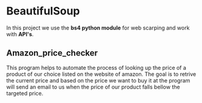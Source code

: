 # BeautifulSoup
In this project we use the **bs4 python module** for web scarping and work with **API's**.

## Amazon_price_checker
This program helps to automate the process of looking up the price of a product of our choice listed on the website of amazon. The goal is to retrive the current price and based on the price we want to buy it at the program will send an email to us when the price of our product falls bellow the targeted price.
